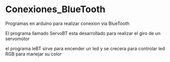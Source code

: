 # Conexiones_BlueTooth
 Programas en arduino para realizar conexion via BlueTooth


El programa llamado ServoBT esta desarrollado para realizar el giro de un servomotor 

el programa leBT sirve para encender un led y se crecera para controlar led RGB para manejar su color
